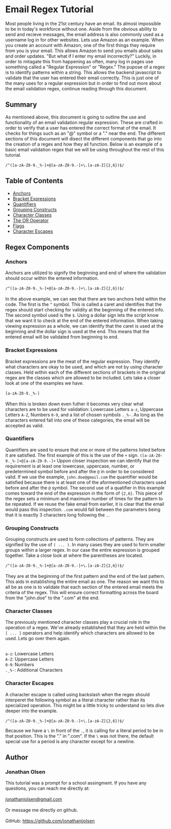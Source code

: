 # Email Regex Tutorial

Most people living in the 21st century have an email. Its almost impossible to be in today's workforce without one. Aside from the obvious ability to send and recieve messages, the email address is also commonly used as a username log in for other websites. Lets use Amazon as an example. When you create an account with Amazon, one of the first things they require from you is your email. This allows Amazon to send you emails about sales and order updates. "But what if I enter my email incorrectly?" Luckily, in order to mitagate this from happening as often, many log in pages use something called a "Regular Expression" or "Regex." The pupose of a regex is to identify patterns within a string. This allows the backend javascript to validate that the user has entered their email correctly. This is just one of the many uses for a regular expression but in order to find out more about the email validation regex, continue reading through this document.

## Summary

As mentioned above, this document is going to outline the use and functionality of an email validation regular expression. These are crafted in order to verify that a user has entered the correct format of the email. It checks for things such as an "@" symbol or a "." near the end. The different sections of this document will disect the different components that go into the creation of a regex and how they all function. Below is an example of a basic email validation regex that we will be using throughout the rest of this tutorial.<br/>
<br/>
`/^([a-zA-Z0-9._%-]+@[a-zA-Z0-9.-]+\.[a-zA-Z]{2,6})$/`

## Table of Contents

- [Anchors](#anchors)
- [Bracket Expressions](#bracket-expressions)
- [Quantifiers](#quantifiers)
- [Grouping Constructs](#grouping-constructs)
- [Character Classes](#character-classes)
- [The OR Operator](#the-or-operator)
- [Flags](#flags)
- [Character Escapes](#character-escapes)

## Regex Components

### Anchors
Anchors are utilized to signify the beginning and end of where the validation should occur within the entered information.<br/> <br/> `/^([a-zA-Z0-9._%-]+@[a-zA-Z0-9.-]+\.[a-zA-Z]{2,6})$/`<br/> 
<br/> In the above example, we can see that there are two anchors held within the code. The first is the `^` symbol. This is called a caret and identifies that the regex should start checking for validity at the beginning of the entered info. The second symbol used is the `$`. Using a dollar sign lets the script know that we want it to check at the end of the entered information. When taking viewing expression as a whole, we can identify that the caret is used at the beginning and the dollar sign is used at the end. This means that the entered email will be validated from beginning to end.

### Bracket Expressions
Bracket expressions are the meat of the regular expression. They identify what characters are okay to be used, and which are not by using character classes. Held within each of the different sections of brackets in the original regex are the classes which are allowed to be included. Lets take a closer look at one of the examples we have.<br/>
<br/>`[a-zA-Z0-9._%-]`<br/>
<br/>When this is broken down even futher it becomes very clear what characters are to be used for validation: Lowercase Letters `a-z`, Uppercase Letters `A-Z`, Numbers `0-9`, and a list of chosen symbols `._%-`. As long as the characters entered fall into one of these categories, the email will be accepted as valid.

### Quantifiers
Quantifiers are used to ensure that one or more of the patterns listed before it are satisfied. The first example of this is the use of the `+` sign. `([a-zA-Z0-9._%-]+@[a-zA-Z0-9.-]+` Uppon closer inspection we can identify that the requirement is at least one lowercase, uppercase, number, or predetermined symbol before and after the `@` in order to be considered valid. If we use the example, `john.doe@gmail.com` the quantifier would be satisfied because there is at least one of the aformentioned characters used before and after the `@` symbol. The second use of a quatifier in this example comes toward the end of the expression in the form of `{2,6}`. This piece of the regex sets a minimum and maximum number of times for the pattern to be repeated. If we reuse the fake email from earlier, it is clear that the email would pass this inspection. `.com` would fall between the parameters being that it is exactly 3 characters long following the `.`.

### Grouping Constructs
Grouping constructs are used to form collections of patterns. They are signified by the use of `( ... )`. In many cases they are used to form smaller groups within a larger regex. In our case the entire expression is grouped together. Take a close look at where the parentheses are located.<br/>
<br/>`/^([a-zA-Z0-9._%-]+@[a-zA-Z0-9.-]+\.[a-zA-Z]{2,6})$/`<br/>
<br/>They are at the beginning of the first pattern and the end of the last pattern. This aids in establishing the entire email as one. The reason we want this to all be as one is to validate that each section of the entered email meets the criteria of the regex. This will ensure correct formatting across the board from the "john.doe" to the ".com" at the end.

### Character Classes
The previously mentioned character classes play a crucial role in the operation of a regex. We've already established that they are held within the `[ ... ]` operators and help identify which characters are allowed to be used. Lets go over them again.<br/>

<br/>`a-z`: Lowercase Letters
<br/>`A-Z`: Uppercase Letters
<br/>`0-9`: Numbers
<br/>`._%-`: Additional Characters

### Character Escapes
A character escape is called using backslash when the regex should interperet the following symbol as a literal character rather than its specialized operation. This might be a little tricky to understand so lets dive deeper into the example.<br/>
<br/>`/^([a-zA-Z0-9._%-]+@[a-zA-Z0-9.-]+\.[a-zA-Z]{2,6})$/`<br/>

Because we have a `\` in front of the `.`, it is calling for a literal period to be in that position. This is the "." in ".com". If the `\` was not there, the default special use for a period is any character except for a newline.

## Author
### Jonathan Olsen
This tutorial was a prompt for a school assingment. If you have any questions, you can reach me directly at: <br/>
<br/>jonathanjolsen@gmail.com<br/>
<br/>Or message me directly on github.<br/>
<br/>GitHub: https://github.com/jonathanjjolsen
